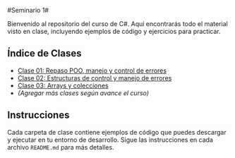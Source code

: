 #Seminario 1#

Bienvenido al repositorio del curso de C#. Aquí encontrarás todo el material visto en clase, incluyendo ejemplos de código y ejercicios para practicar.

## Índice de Clases
- [Clase 01: Repaso POO, manejo y control de errores](/Clase_01)
- [Clase 02: Estructuras de control y manejo de errores](./Clase_02)
- [Clase 03: Arrays y colecciones](./Clase_03)
- *(Agregar más clases según avance el curso)*

## Instrucciones
Cada carpeta de clase contiene ejemplos de código que puedes descargar y ejecutar en tu entorno de desarrollo. Sigue las instrucciones en cada archivo `README.md` para más detalles.

